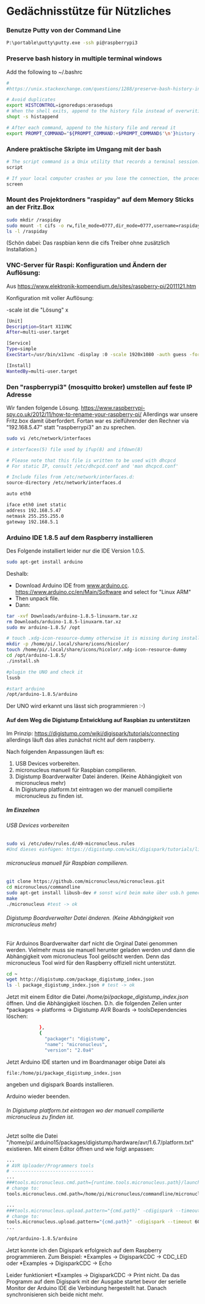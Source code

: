 # Gedächnisstütze für Nützliches

### Benutze Putty von der Command Line
```bash
P:\portable\putty\putty.exe -ssh pi@raspberrypi3
```

### Preserve bash history in multiple terminal windows

Add the following to ~/.bashrc
```bash
#
#https://unix.stackexchange.com/questions/1288/preserve-bash-history-in-multiple-terminal-windows

# Avoid duplicates
export HISTCONTROL=ignoredups:erasedups  
# When the shell exits, append to the history file instead of overwriting it
shopt -s histappend

# After each command, append to the history file and reread it
export PROMPT_COMMAND="${PROMPT_COMMAND:+$PROMPT_COMMAND$'\n'}history -a; history -c; history -r"
```

### Andere praktische Skripte im Umgang mit der bash
```bash
# The script command is a Unix utility that records a terminal session. The scriptreplay command offers a replay function to script. The session is captured in file name typescript by default.
script

# If your local computer crashes or you lose the connection, the processes or login sessions you establish through screen don't go away.
screen
```

### Mount des Projektordners "raspiday" auf dem Memory Sticks an der Fritz.Box
```bash
sudo mkdir /raspiday
sudo mount -t cifs -o rw,file_mode=0777,dir_mode=0777,username=raspiday,password=raspiday //fritz.box/FRITZ.NAS/SanDisk-Ultra-01/raspiday /raspiday
ls -l /raspiday
```
(Schön dabei: Das raspbian kenn die cifs Treiber ohne zusätzlich Installation.)

### VNC-Server für Raspi: Konfiguration und Ändern der Auflösung:
Aus https://www.elektronik-kompendium.de/sites/raspberry-pi/2011121.htm

Konfiguration mit voller Auflösung:

-scale ist die "Lösung" <breite in pix.>x<hoehe in pix.>

```bash
[Unit]
Description=Start X11VNC
After=multi-user.target

[Service]
Type=simple
ExecStart=/usr/bin/x11vnc -display :0 -scale 1920x1080 -auth guess -forever -lo$

[Install]
WantedBy=multi-user.target
```

### Den "raspberrypi3" (mosquitto broker) umstellen auf feste IP Adresse
Wir fanden folgende Lösung. 
https://www.raspberrypi-spy.co.uk/2012/11/how-to-rename-your-raspberry-pi/
Allerdings war unsere Fritz.box damit überfordert.
Fortan war es zielführender den Rechner via "192.168.5.47" statt "raspberrypi3" an zu sprechen. 

```bash
sudo vi /etc/network/interfaces
```

```bash
# interfaces(5) file used by ifup(8) and ifdown(8)

# Please note that this file is written to be used with dhcpcd
# For static IP, consult /etc/dhcpcd.conf and 'man dhcpcd.conf'

# Include files from /etc/network/interfaces.d:
source-directory /etc/network/interfaces.d

auto eth0

iface eth0 inet static
address 192.168.5.47
netmask 255.255.255.0
gateway 192.168.5.1
```

### Arduino IDE 1.8.5 auf dem Raspberry installieren
Des Folgende installiert leider nur die IDE Version 1.0.5.
```bash
sudo apt-get install arduino
```
Deshalb:
* Download Arduino IDE from www.arduino.cc. https://www.arduino.cc/en/Main/Software and select for "Linux ARM"
* Then unpack file.
* Dann:
```bash
tar -xvf Downloads/arduino-1.8.5-linuxarm.tar.xz
rm Downloads/arduino-1.8.5-linuxarm.tar.xz
sudo mv arduino-1.8.5/ /opt

# touch .xdg-icon-resource-dummy otherwise it is missing during install.sh
mkdir -p /home/pi/.local/share/icons/hicolor/
touch /home/pi/.local/share/icons/hicolor/.xdg-icon-resource-dummy
cd /opt/arduino-1.8.5/
./install.sh

#plugin the UNO and check it
lsusb

#start arduino
/opt/arduino-1.8.5/arduino
```
Der UNO wird erkannt uns lässt sich programmieren :-)


#### Auf dem Weg die Digistump Entwicklung auf Raspbian zu unterstützen

Im Prinzip: https://digistump.com/wiki/digispark/tutorials/connecting 
allerdings läuft das alles zunächst nicht auf dem raspberry.

Nach folgenden Anpassungen läuft es:
1. USB Devices vorbereiten.
2. micronucleus manuell für Raspbian compilieren.
3. Digistump Boardverwalter Datei änderen. (Keine Abhängigkeit von micronucleus mehr) 
4. In Digistump platform.txt eintragen wo der manuell compilierte micronucleus zu finden ist.

##### Im Einzelnen
###### USB Devices vorbereiten
```bash
sudo vi /etc/udev/rules.d/49-micronucleus.rules
#Und dieses einfügen: https://digistump.com/wiki/digispark/tutorials/linuxtroubleshooting
```

###### micronucleus manuell für Raspbian compilieren.
```bash
git clone https://github.com/micronucleus/micronucleus.git
cd micronucleus/commandline
sudo apt-get install libusb-dev # sonst wird beim make über usb.h gemeckert.
make
./micronucleus #test -> ok
```

###### Digistump Boardverwalter Datei änderen. (Keine Abhängigkeit von micronucleus mehr) 
Für Arduinos Boardverwalter darf nicht die Orginal Datei genommen werden.
Vielmehr muss sie manuell herunter geladen werden und dann
die Abhängigkeit vom micronucleus Tool gelöscht werden.
Denn das micronucleus Tool wird für den Raspberry offiziell nicht unterstützt. 
```bash
cd ~
wget http://digistump.com/package_digistump_index.json
ls -l package_digistump_index.json # test -> ok
```
Jetzt mit einem Editor die Datei */home/pi/package_digistump_index.json* öffnen.
Und die Abhängigkeit löschen. D.h. die folgenden Zeilen unter
*packages -> platforms -> Digistump AVR Boards -> toolsDependencies
löschen:
```bash
            },
            {
              "packager": "digistump",
              "name": "micronucleus",
              "version": "2.0a4"
```

Jetzt Arduino IDE starten und im Boardmanager obige Datei als
```bash
file:/home/pi/package_digistump_index.json
```
angeben und digispark Boards installieren.

Arduino wieder beenden.

###### In Digistump platform.txt eintragen wo der manuell compilierte micronucleus zu finden ist.
Jetzt sollte die Datei "/home/pi/.arduino15/packages/digistump/hardware/avr/1.6.7/platform.txt" 
existieren. Mit einem Editor öffnen und wie folgt anpassen:
```bash
...
# AVR Uploader/Programmers tools
# ------------------------------
...
###tools.micronucleus.cmd.path={runtime.tools.micronucleus.path}/launcher
# change to:
tools.micronucleus.cmd.path=/home/pi/micronucleus/commandline/micronucleus

...
###tools.micronucleus.upload.pattern="{cmd.path}" -cdigispark --timeout 60 -Uflash:w:{build.path}/{build.project_name}.hex:i
# change to:
tools.micronucleus.upload.pattern="{cmd.path}" -cdigispark --timeout 60 {build.path}/{build.project_name}.hex
...
```

```bash
/opt/arduino-1.8.5/arduino
```

Jetzt konnte ich den Digispark erfolgreich auf dem Raspberry programmieren. Zum Beispiel:
*Examples -> DigisparkCDC -> CDC_LED
oder
*Examples -> DigisparkCDC -> Echo


Leider funktioniert
*Examples -> DigisparkCDC -> Print
nicht. Da das Programm auf dem Digispark mit der Ausgabe startet bevor der 
serielle Monitor der Arduino IDE
die Verbindung hergestellt hat. Danach synchronisieren sich beide nicht mehr.
